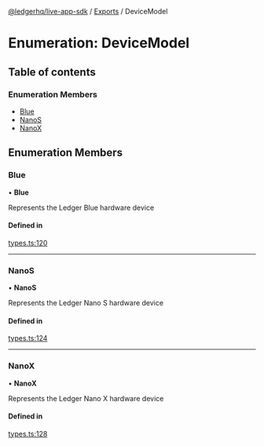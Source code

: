 [@ledgerhq/live-app-sdk](../README.md) / [Exports](../modules.md) / DeviceModel

# Enumeration: DeviceModel

## Table of contents

### Enumeration Members

- [Blue](DeviceModel.md#blue)
- [NanoS](DeviceModel.md#nanos)
- [NanoX](DeviceModel.md#nanox)

## Enumeration Members

### Blue

• **Blue**

Represents the Ledger Blue hardware device

#### Defined in

[types.ts:120](https://github.com/LedgerHQ/live-app-sdk/blob/main/src/types.ts#L120)

___

### NanoS

• **NanoS**

Represents the Ledger Nano S hardware device

#### Defined in

[types.ts:124](https://github.com/LedgerHQ/live-app-sdk/blob/main/src/types.ts#L124)

___

### NanoX

• **NanoX**

Represents the Ledger Nano X hardware device

#### Defined in

[types.ts:128](https://github.com/LedgerHQ/live-app-sdk/blob/main/src/types.ts#L128)
